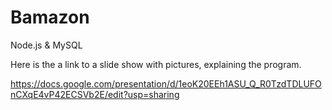 # Bamazon
Node.js &amp; MySQL

Here is the a link to a slide show with pictures, explaining the program. 

https://docs.google.com/presentation/d/1eoK20EEh1ASU_Q_R0TzdTDLUFOnCXqE4vP42ECSVb2E/edit?usp=sharing

